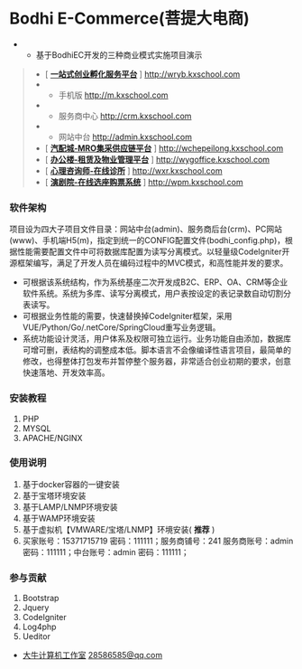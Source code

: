 # Bodhi E-Commerce(菩提大电商)

- - 基于BodhiEC开发的三种商业模式实施项目演示
>-   [ **[一站式创业孵化服务平台](http://wryb.kxschool.com)** ] http://wryb.kxschool.com  
>-  -  手机版 http://m.kxschool.com 
>-  -  服务商中心 http://crm.kxschool.com 
>-  -  网站中台 http://admin.kxschool.com
>-   [ **[汽配城-MRO集采供应链平台](http://www.kxschool.com)** ] http://wchepeilong.kxschool.com
>-   [ **[办公楼-租赁及物业管理平台](http://www.kxschool.com)** ] http://wygoffice.kxschool.com
>-   [ **[心理咨询师-在线诊所](http://www.kxschool.com)** ] http://wxr.kxschool.com
>-   [ **[演剧院-在线选座购票系统](http://www.kxschool.com)** ] http://wpm.kxschool.com

### 软件架构
项目设为四大子项目文件目录：网站中台(admin)、服务商后台(crm)、PC网站(www)、手机端H5(m)，指定到统一的CONFIG配置文件(bodhi_config.php)，根据性能需要配置文件中可将数据库配置为读写分离模式。以轻量级CodeIgniter开源框架编写，满足了开发人员在编码过程中的MVC模式，和高性能并发的要求。
- 可根据该系统结构，作为系统基座二次开发成B2C、ERP、OA、CRM等企业软件系统。系统为多库、读写分离模式，用户表按设定的表记录数自动切割分表读写。
- 可根据业务性能的需要，快速替换掉CodeIgniter框架，采用VUE/Python/Go/.netCore/SpringCloud重写业务逻辑。
- 系统功能设计灵活，用户体系及权限可独立运行。业务功能自由添加，数据库可增可删，表结构的调整成本低。脚本语言不会像编译性语言项目，最简单的修改，也得整体打包发布并暂停整个服务器，非常适合创业初期的要求，创意快速落地、开发效率高。

### 安装教程

1.  PHP
2.  MYSQL
3.  APACHE/NGINX

### 使用说明

1.  基于docker容器的一键安装
2.  基于宝塔环境安装
3.  基于LAMP/LNMP环境安装
4.  基于WAMP环境安装
5.  基于虚拟机【VMWARE/宝塔/LNMP】环境安装( **推荐** )
6.  买家账号：15371715719 密码：111111；服务商铺号：241 服务商账号：admin 密码：111111；中台账号：admin 密码：111111；

### 参与贡献

1.  Bootstrap
2.  Jquery
3.  CodeIgniter
4.  Log4php
5.  Ueditor

 - [大牛计算机工作室](http://www.kxschool.com)  28586585@qq.com
